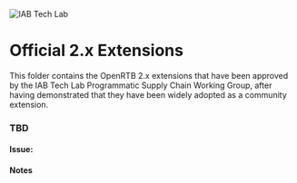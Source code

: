 ![IAB Tech Lab](https://drive.google.com/uc?id=10yoBoG5uRETSXRrnJPUDuONujvADrSG1)

# **Official 2.x Extensions**

This folder contains the OpenRTB 2.x extensions that have been approved by the IAB Tech Lab Programmatic Supply Chain Working Group, after having demonstrated that they have been widely adopted as a community extension.

### TBD

#### Issue: 

#### Notes

